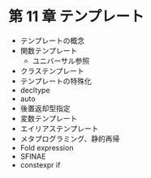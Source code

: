 # 第 11 章 テンプレート

* テンプレートの概念
* 関数テンプレート
    * ユニバーサル参照
* クラステンプレート
* テンプレートの特殊化
* decltype
* auto
* 後置返却型指定
* 変数テンプレート
* エイリアステンプレート
* メタプログラミング、静的再帰
* Fold expression
* SFINAE
* constexpr if